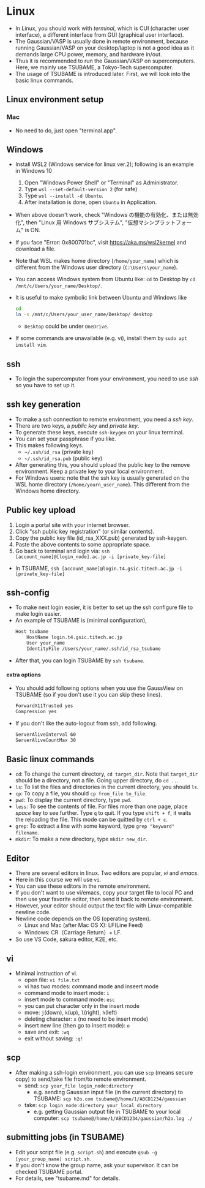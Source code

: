 # Linux
* In Linux, you should work with *terminal*, which is CUI (character user interface), a different interface from GUI (graphical user interface).
* The Gaussian/VASP is usually done in remote environment, because running Gaussian/VASP on your desktop/laptop is not a good idea as it demands large CPU power, memory, and hardware in/out.
* Thus it is recommended to run the Gaussian/VASP on supercomputers. Here, we mainly use TSUBAME, a Tokyo-Tech supercomputer.
* The usage of TSUBAME is introduced later. First, we will look into the basic linux commands.

## Linux environment setup
### Mac
* No need to do, just open "terminal.app".

## Windows
* Install WSL2 (Windows service for linux ver.2); following is an example in Windows 10
    1. Open "Windows Power Shell" or "Terminal" as Administrator.
    2. Type `wsl --set-default-version 2` (for safe)
    3. Type `wsl --install -d Ubuntu`.
    4. After installation is done, open `Ubuntu` in Application.

* When above doesn't work, check "Windows の機能の有効化、または無効化", then "Linux 用 Windows サブシステム", "仮想マシンプラットフォーム" is ON.
* If you face "Error: 0x800701bc", visit https://aka.ms/wsl2kernel and download a file.
* Note that WSL makes home directory (`/home/your_name`) which is different from the Windows user directory (`C:\Users\your_name`).
* You can access Windows system from Ubuntu like: `cd` to Desktop by `cd /mnt/c/Users/your_name/Desktop/`.
* It is useful to make symbolic link between Ubuntu and Windows like
  ```bash
  cd
  ln -s /mnt/c/Users/your_user_name/Desktop/ desktop
  ```
  * `Desktop` could be under `OneDrive`.
* If some commands are unavailable (e.g. vi), install them by `sudo apt install vim`.

## ssh
* To login the supercomputer from your environment, you need to use *ssh* so you have to set up it.

## ssh key generation
* To make a ssh connection to remote environment, you need a *ssh key*.
* There are two keys, a *public key* and  *private key*.
* To generate these keys, execute `ssh-keygen` on your linux terminal.
* You can set your passphrase if you like.
* This makes following keys.
  + `~/.ssh/id_rsa` (private key)
  + `~/.ssh/id_rsa.pub` (public key)
* After generating this, you should upload the public key to the remove environment. Keep a private key to your local environment.
* For Windows users: note that the ssh key is usually generated on the WSL home directory (`/home/yourn_user_name`). This different from the Windows home directory.

## Public key upload
1. Login a portal site with your internet browser.
2. Click "ssh public key registration" (or similar contents).
3. Copy the public key file (id_rsa_XXX.pub) generated by ssh-keygen.
4. Paste the above contents to some appropriate space.
5. Go back to terminal and login via: `ssh [account_name]@[login_node].ac.jp -i [private_key-file]`
  * In TSUBAME, `ssh [account_name]@login.t4.gsic.titech.ac.jp -i [private_key-file]`

## ssh-config
* To make next login easier, it is better to set up the ssh configure file to make login easier.
* An example of TSUBAME is (minimal configuration),
  ```bash
  Host tsubame
      HostName login.t4.gsic.titech.ac.jp
      User your_name
      IdentityFile /Users/your_name/.ssh/id_rsa_tsubame
  ```
* After that, you can login TSUBAME by `ssh tsubame`.

#### extra options
* You should add following options when you use the GaussView on TSUBAME (so if you don't use it you can skip these lines).
  ```bash
  ForwardX11Trusted yes
  Compression yes
  ```
* If you don't like the auto-logout from ssh, add following.
  ```bash
  ServerAliveInterval 60
  ServerAliveCountMax 30
  ```

## Basic linux commands
* `cd`: To change the current directory, `cd target_dir`. Note that `target_dir` should be a directory, not a file. Going upper directory, do `cd ..`.
* `ls`: To list the files and directories in the current directory, you should `ls`.
* `cp`: To copy a file, you should `cp from_file to_file`.
* `pwd`: To display the current directory, type `pwd`.
* `less`: To see the contents of file. For files more than one page, place *space* key to see further. Type `q` to quit. If you type `shift + f`, it waits the reloading the file. This mode can be quitted by `ctrl + c`.
* `grep`: To extract a line with some keyword, type `grep "keyword" filename`.
* `mkdir`: To make a new directory, type `mkdir new_dir`.

## Editor
* There are several editors in linux. Two editors are popular, *vi* and *emacs*.
* Here in this course we will use `vi`.
* You can use these editors in the remote environment.
* If you don't want to use vi/emacs, copy your target file to local PC and then use your favorite editor, then send it back to remote environment.
* However, your editor should output the text file with Linux-compatible newline code.
* Newline code depends on the OS (operating system).
  + Linux and Mac (after Mac OS X): LF(Line Feed)
  + Windows: CR（Carriage Return）+ LF.
* So use VS Code, sakura editor, K2E, etc.

## vi
* Minimal instruction of vi.
  * open file: `vi file.txt`
  * vi has two modes: command mode and inseert mode
  * command mode to insert mode: `i`
  * insert mode to command mode: `esc`
  * you can put character only in the insert mode
  * move: `j`(down), `k`(up), `l`(right), `h`(left)
  * deleting character: `x` (no need to be insert mode)
  * insert new line (then go to insert mode): `o`
  * save and exit: `:wq`
  * exit without saving: `:q!`

## scp
* After making a ssh-login environment, you can use `scp` (means secure copy) to send/take file from/to remote environment.
  * send: `scp your_file login_node:directory`
    * e.g. sending Gaussian input file (in the current directory) to TSUBAME: `scp h2o.com tsubame@/home/1/ABCD1234/gaussian`
  * take: `scp login_node:directory your_local_directory`
    * e.g. getting Gaussian output file in TSUBAME to your local computer: `scp tsubame@/home/1/ABCD1234/gaussian/h2o.log ./`

## submitting jobs (in TSUBAME)
* Edit your script file (e.g. `script.sh`) and execute `qsub -g [your_group_name] script.sh`.
* If you don't know the group name, ask your supervisor. It can be checked TSUBAME portal.
* For details, see "tsubame.md" for details.
